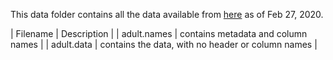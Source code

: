 This data folder contains all the data available from [here](https://archive.ics.uci.edu/ml/machine-learning-databases/adult/) as of Feb 27, 2020.

| Filename | Description |
| adult.names | contains metadata and column names |
| adult.data | contains the data, with no header or column names |
